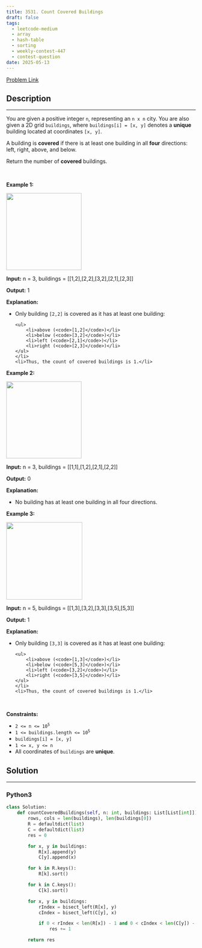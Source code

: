 ```yaml
---
title: 3531. Count Covered Buildings
draft: false
tags: 
  - leetcode-medium
  - array
  - hash-table
  - sorting
  - weekly-contest-447
  - contest-question
date: 2025-05-13
---
```


[Problem Link](https://leetcode.com/problems/count-covered-buildings/)

## Description

---
<p>You are given a positive integer <code>n</code>, representing an <code>n x n</code> city. You are also given a 2D grid <code>buildings</code>, where <code>buildings[i] = [x, y]</code> denotes a <strong>unique</strong> building located at coordinates <code>[x, y]</code>.</p>

<p>A building is <strong>covered</strong> if there is at least one building in all <strong>four</strong> directions: left, right, above, and below.</p>

<p>Return the number of <strong>covered</strong> buildings.</p>

<p>&nbsp;</p>
<p><strong class="example">Example 1:</strong></p>

<p><img src="https://assets.leetcode.com/uploads/2025/03/04/telegram-cloud-photo-size-5-6212982906394101085-m.jpg" style="width: 200px; height: 204px;" /></p>

<div class="example-block">
<p><strong>Input:</strong> <span class="example-io">n = 3, buildings = [[1,2],[2,2],[3,2],[2,1],[2,3]]</span></p>

<p><strong>Output:</strong> <span class="example-io">1</span></p>

<p><strong>Explanation:</strong></p>

<ul>
	<li>Only building <code>[2,2]</code> is covered as it has at least one building:

	<ul>
		<li>above (<code>[1,2]</code>)</li>
		<li>below (<code>[3,2]</code>)</li>
		<li>left (<code>[2,1]</code>)</li>
		<li>right (<code>[2,3]</code>)</li>
	</ul>
	</li>
	<li>Thus, the count of covered buildings is 1.</li>
</ul>
</div>

<p><strong class="example">Example 2:</strong></p>

<p><img src="https://assets.leetcode.com/uploads/2025/03/04/telegram-cloud-photo-size-5-6212982906394101086-m.jpg" style="width: 200px; height: 204px;" /></p>

<div class="example-block">
<p><strong>Input:</strong> <span class="example-io">n = 3, buildings = [[1,1],[1,2],[2,1],[2,2]]</span></p>

<p><strong>Output:</strong> <span class="example-io">0</span></p>

<p><strong>Explanation:</strong></p>

<ul>
	<li>No building has at least one building in all four directions.</li>
</ul>
</div>

<p><strong class="example">Example 3:</strong></p>

<p><img src="https://assets.leetcode.com/uploads/2025/03/16/telegram-cloud-photo-size-5-6248862251436067566-x.jpg" style="width: 202px; height: 205px;" /></p>

<div class="example-block">
<p><strong>Input:</strong> <span class="example-io">n = 5, buildings = [[1,3],[3,2],[3,3],[3,5],[5,3]]</span></p>

<p><strong>Output:</strong> <span class="example-io">1</span></p>

<p><strong>Explanation:</strong></p>

<ul>
	<li>Only building <code>[3,3]</code> is covered as it has at least one building:

	<ul>
		<li>above (<code>[1,3]</code>)</li>
		<li>below (<code>[5,3]</code>)</li>
		<li>left (<code>[3,2]</code>)</li>
		<li>right (<code>[3,5]</code>)</li>
	</ul>
	</li>
	<li>Thus, the count of covered buildings is 1.</li>
</ul>
</div>

<p>&nbsp;</p>
<p><strong>Constraints:</strong></p>

<ul>
	<li><code>2 &lt;= n &lt;= 10<sup>5</sup></code></li>
	<li><code>1 &lt;= buildings.length &lt;= 10<sup>5</sup> </code></li>
	<li><code>buildings[i] = [x, y]</code></li>
	<li><code>1 &lt;= x, y &lt;= n</code></li>
	<li>All coordinates of <code>buildings</code> are <strong>unique</strong>.</li>
</ul>


## Solution

---
### Python3
``` py title='count-covered-buildings'
class Solution:
    def countCoveredBuildings(self, n: int, buildings: List[List[int]]) -> int:
        rows, cols = len(buildings), len(buildings[0])
        R = defaultdict(list)
        C = defaultdict(list)
        res = 0

        for x, y in buildings:
            R[x].append(y)
            C[y].append(x)

        for k in R.keys():
            R[k].sort()

        for k in C.keys():
            C[k].sort()

        for x, y in buildings:
            rIndex = bisect_left(R[x], y)
            cIndex = bisect_left(C[y], x)

            if 0 < rIndex < len(R[x]) - 1 and 0 < cIndex < len(C[y]) - 1:
                res += 1

        return res
```

